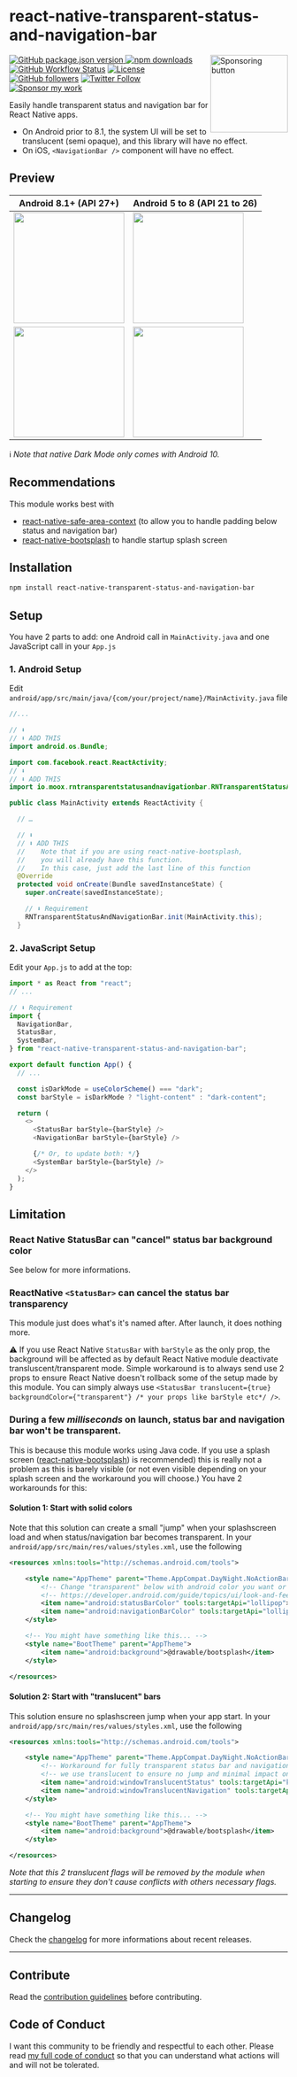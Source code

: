 # react-native-transparent-status-and-navigation-bar

<a href="https://github.com/MoOx/react-native-transparent-status-and-navigation-bar?sponsor=1">
  <img width="140" align="right" alt="Sponsoring button" src="https://github.com/moox/.github/raw/main/FUNDING.svg">
</a>

[![GitHub package.json version](https://img.shields.io/github/package-json/v/MoOx/react-native-transparent-status-and-navigation-bar) ![npm downloads](https://img.shields.io/npm/dm/react-native-transparent-status-and-navigation-bar)](https://www.npmjs.com/package/react-native-transparent-status-and-navigation-bar)
[![GitHub Workflow Status](https://img.shields.io/github/workflow/status/MoOx/react-native-transparent-status-and-navigation-bar/Build)](https://github.com/MoOx/react-native-transparent-status-and-navigation-bar/actions)
[![License](https://img.shields.io/github/license/MoOx/react-native-transparent-status-and-navigation-bar)](https://github.com/MoOx/react-native-transparent-status-and-navigation-bar)  
[![GitHub followers](https://img.shields.io/github/followers/MoOx?style=social&label=Follow%20me)](https://github.com/MoOx)
[![Twitter Follow](https://img.shields.io/twitter/follow/MoOx?style=social&label=Follow%20me)](https://twitter.com/MoOx)
[![Sponsor my work](https://github.com/moox/.github/raw/main/FUNDING-button.svg)](https://github.com/MoOx/react-native-transparent-status-and-navigation-bar?sponsor=1)

Easily handle transparent status and navigation bar for React Native apps.

- On Android prior to 8.1, the system UI will be set to translucent (semi opaque), and this library will have no effect.
- On iOS, `<NavigationBar />` component will have no effect.

## Preview

| Android 8.1+ (API 27+)                                         | Android 5 to 8 (API 21 to 26)                                  |
| -------------------------------------------------------------- | -------------------------------------------------------------- |
| <img src="screenshots/Nexus-6-API-27-light.png" width="200" /> | <img src="screenshots/Nexus-6-API-21-light.png" width="200" /> |
| <img src="screenshots/Nexus-6-API-27-dark.png" width="200" />  | <img src="screenshots/Nexus-6-API-21-dark.png" width="200" />  |

ℹ️ _Note that native Dark Mode only comes with Android 10._

## Recommendations

This module works best with

- [react-native-safe-area-context](https://github.com/th3rdwave/react-native-safe-area-context) (to allow you to handle padding below status and navigation bar)
- [react-native-bootsplash](https://github.com/zoontek/react-native-bootsplash) to handle startup splash screen

## Installation

```sh
npm install react-native-transparent-status-and-navigation-bar
```

## Setup

You have 2 parts to add: one Android call in `MainActivity.java` and one JavaScript call in your `App.js`

### 1. Android Setup

Edit `android/app/src/main/java/{com/your/project/name}/MainActivity.java` file

```java
//...

// ⬇
// ⬇ ADD THIS
import android.os.Bundle;

import com.facebook.react.ReactActivity;
// ⬇
// ⬇ ADD THIS
import io.moox.rntransparentstatusandnavigationbar.RNTransparentStatusAndNavigationBar;

public class MainActivity extends ReactActivity {

  // …

  // ⬇
  // ⬇ ADD THIS
  //    Note that if you are using react-native-bootsplash,
  //    you will already have this function.
  //    In this case, just add the last line of this function
  @Override
  protected void onCreate(Bundle savedInstanceState) {
    super.onCreate(savedInstanceState);

    // ⬇ Requirement
    RNTransparentStatusAndNavigationBar.init(MainActivity.this);
  }
```

### 2. JavaScript Setup

Edit your `App.js` to add at the top:

```js
import * as React from "react";
// ...

// ⬇ Requirement
import {
  NavigationBar,
  StatusBar,
  SystemBar,
} from "react-native-transparent-status-and-navigation-bar";

export default function App() {
  // ...

  const isDarkMode = useColorScheme() === "dark";
  const barStyle = isDarkMode ? "light-content" : "dark-content";

  return (
    <>
      <StatusBar barStyle={barStyle} />
      <NavigationBar barStyle={barStyle} />

      {/* Or, to update both: */}
      <SystemBar barStyle={barStyle} />
    </>
  );
}
```

## Limitation

### React Native StatusBar can "cancel" status bar background color

See below for more informations.

### ReactNative `<StatusBar>` can cancel the status bar transparency

This module just does what's it's named after. After launch, it does nothing more.

⚠️ If you use React Native `StatusBar` with `barStyle` as the only prop, the background will be affected as by default React Native module deactivate transluscent/transparent mode.
Simple workaround is to always send use 2 props to ensure React Native doesn't rollback some of the setup made by this module. You can simply always use `<StatusBar translucent={true} backgroundColor={"transparent"} /* your props like barStyle etc*/ />`.

### During a few _milliseconds_ on launch, status bar and navigation bar won't be transparent.

This is because this module works using Java code.
If you use a splash screen ([react-native-bootsplash](https://github.com/zoontek/react-native-bootsplash)) is recommended) this is really not a problem as this is barely visible (or not even visible depending on your splash screen and the workaround you will choose.)
You have 2 workarounds for this:

#### Solution 1: Start with solid colors

Note that this solution can create a small "jump" when your splashscreen load and when status/navigation bar becomes transparent.
In your `android/app/src/main/res/values/styles.xml`, use the following

```xml
<resources xmlns:tools="http://schemas.android.com/tools">

    <style name="AppTheme" parent="Theme.AppCompat.DayNight.NoActionBar">
        <!-- Change "transparent" below with android color you want or custom colors -->
        <!-- https://developer.android.com/guide/topics/ui/look-and-feel/themes#CustomizeTheme -->
        <item name="android:statusBarColor" tools:targetApi="lollipop">@android:color/transparent</item>
        <item name="android:navigationBarColor" tools:targetApi="lollipop">@android:color/transparent</item>
    </style>

    <!-- You might have something like this... -->
    <style name="BootTheme" parent="AppTheme">
        <item name="android:background">@drawable/bootsplash</item>
    </style>

</resources>

```

#### Solution 2: Start with "translucent" bars

This solution ensure no splashscreen jump when your app start.
In your `android/app/src/main/res/values/styles.xml`, use the following

```xml
<resources xmlns:tools="http://schemas.android.com/tools">

    <style name="AppTheme" parent="Theme.AppCompat.DayNight.NoActionBar">
        <!-- Workaround for fully transparent status bar and navigation bar: -->
        <!-- we use translucent to ensure no jump and minimal impact on app startup -->
        <item name="android:windowTranslucentStatus" tools:targetApi="kitkat">true</item>
        <item name="android:windowTranslucentNavigation" tools:targetApi="kitkat">true</item>
    </style>

    <!-- You might have something like this... -->
    <style name="BootTheme" parent="AppTheme">
        <item name="android:background">@drawable/bootsplash</item>
    </style>

</resources>
```

_Note that this 2 translucent flags will be removed by the module when starting to ensure they don't cause conflicts with others necessary flags._

---

## Changelog

Check the [changelog](./CHANGELOG.md) for more informations about recent
releases.

---

## Contribute

Read the
[contribution guidelines](https://github.com/MoOx/.github/blob/main/CONTRIBUTING.md)
before contributing.

## Code of Conduct

I want this community to be friendly and respectful to each other. Please read
[my full code of conduct](https://github.com/MoOx/.github/blob/main/CODE_OF_CONDUCT.md)
so that you can understand what actions will and will not be tolerated.
